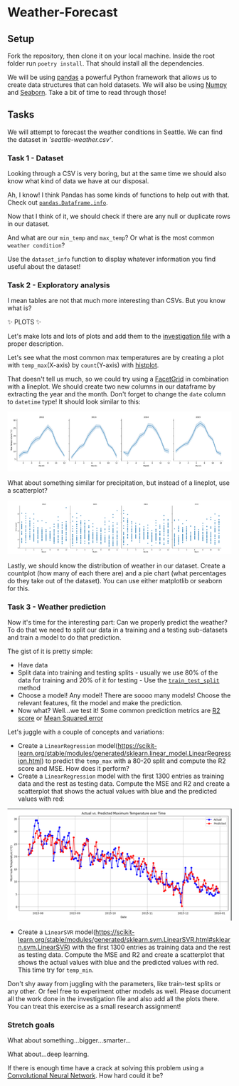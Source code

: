 # Weather-Forecast

## Setup

Fork the repository, then clone it on your local machine. Inside the root folder run `poetry install`. That should install all the dependencies.

We will be using [pandas](https://pandas.pydata.org/docs/) a powerful Python framework that allows us to create data structures that can hold datasets. We will also be using 
[Numpy](https://numpy.org/) and [Seaborn](https://seaborn.pydata.org/). Take a bit of time to read through those!

## Tasks 

We will attempt to forecast the weather conditions in Seattle. We can find the dataset in _'seattle-weather.csv'_.

### Task 1 - Dataset 

Looking through a CSV is very boring, but at the same time we should also know what kind of data we have at our disposal. 

Ah, I know! I think Pandas has some kinds of functions to help out with that. Check out [`pandas.Dataframe.info`](https://pandas.pydata.org/docs/reference/api/pandas.DataFrame.info.html).

Now that I think of it, we should check if there are any null or duplicate rows in our dataset.

And what are our `min_temp` and `max_temp`? Or what is the most common `weather condition`?

Use the `dataset_info` function to display whatever information you find useful about the dataset!


### Task 2 - Exploratory analysis

I mean tables are not that much more interesting than CSVs. But you know what is?

✨ PLOTS ✨

Let's make lots and lots of plots and add them to the [investigation file](INVESTIGATION.md) with a proper description.

Let's see what the most common max temperatures are by creating a plot with `temp_max`(X-axis) by `count`(Y-axis) with [histplot](https://seaborn.pydata.org/generated/seaborn.histplot.html). 

That doesn't tell us much, so we could try using a [FacetGrid](https://seaborn.pydata.org/generated/seaborn.FacetGrid.html) in combination with a lineplot. We should create two new columns in our dataframe by extracting the year and the month. Don't forget to change the `date` column to `datetime` type!
It should look similar to this:

![lineplot.png](images/lineplot.png)


What about something similar for precipitation, but instead of a lineplot, use a scatterplot?

![scatterplot.png](images/scatterplot.png)

Lastly, we should know the distribution of weather in our dataset. Create a countplot (how many of each there are) and a pie chart (what percentages do they take out of the dataset).
You can use either matplotlib or seaborn for this.


### Task 3 - Weather prediction

Now it's time for the interesting part: Can we properly predict the weather? To do that we need to split our data in a training and a testing sub-datasets and train a model to do that prediction. 

The gist of it is pretty simple:
- Have data
- Split data into training and testing splits - usually we use 80% of the data for training and 20% of it for testing - Use the [`train_test_split`](https://scikit-learn.org/stable/modules/generated/sklearn.model_selection.train_test_split.html) method 
- Choose a model! Any model! There are soooo many models! Choose the relevant features, fit the model and make the prediction.
- Now what? Well...we test it! Some common prediction metrics are [R2 score](https://en.wikipedia.org/wiki/Coefficient_of_determination) or [Mean Squared error](https://en.wikipedia.org/wiki/Mean_squared_error)

Let's juggle with a couple of concepts and variations:
- Create a `LinearRegression` model(https://scikit-learn.org/stable/modules/generated/sklearn.linear_model.LinearRegression.html) to predict the `temp_max` with a 80-20 split and compute the R2 score and MSE. How does it perform?
- Create a `LinearRegression` model with the first 1300 entries as training data and the rest as testing data. Compute the MSE and R2 and create a scatterplot that shows the actual values with blue and the predicted values with red:

![scatterplot_prediction.png](images/scatterplot_prediction.png)

- Create a `LinearSVR` model(https://scikit-learn.org/stable/modules/generated/sklearn.svm.LinearSVR.html#sklearn.svm.LinearSVR) with the first 1300 entries as training data and the rest as testing data. Compute the MSE and R2 and create a scatterplot that shows the actual values with blue and the predicted values with red. This time try for `temp_min`.

Don't shy away from juggling with the parameters, like train-test splits or any other. Or feel free to experiment other models as well. Please document all the work done in the investigation file and also add all the plots there. You can treat this exercise as a small research assignment!

### Stretch goals

What about something...bigger...smarter...

What about...deep learning.

If there is enough time have a crack at solving this problem using a [Convolutional Neural Network](https://www.tensorflow.org/tutorials/images/cnn). How hard could it be?
